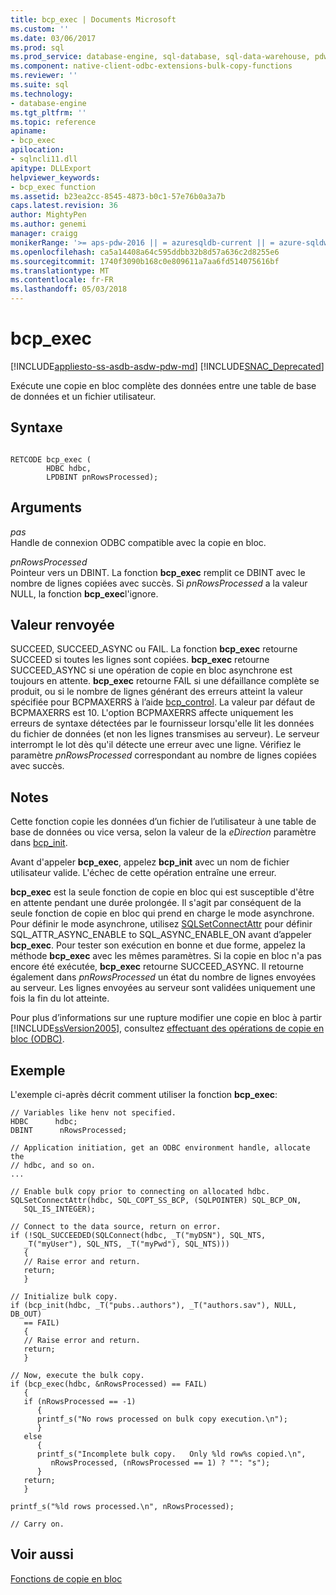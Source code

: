 ```yaml
---
title: bcp_exec | Documents Microsoft
ms.custom: ''
ms.date: 03/06/2017
ms.prod: sql
ms.prod_service: database-engine, sql-database, sql-data-warehouse, pdw
ms.component: native-client-odbc-extensions-bulk-copy-functions
ms.reviewer: ''
ms.suite: sql
ms.technology:
- database-engine
ms.tgt_pltfrm: ''
ms.topic: reference
apiname:
- bcp_exec
apilocation:
- sqlncli11.dll
apitype: DLLExport
helpviewer_keywords:
- bcp_exec function
ms.assetid: b23ea2cc-8545-4873-b0c1-57e76b0a3a7b
caps.latest.revision: 36
author: MightyPen
ms.author: genemi
manager: craigg
monikerRange: '>= aps-pdw-2016 || = azuresqldb-current || = azure-sqldw-latest || >= sql-server-2016 || = sqlallproducts-allversions'
ms.openlocfilehash: ca5a14408a64c595ddbb32b8d57a636c2d8255e6
ms.sourcegitcommit: 1740f3090b168c0e809611a7aa6fd514075616bf
ms.translationtype: MT
ms.contentlocale: fr-FR
ms.lasthandoff: 05/03/2018
---
```

# <a name="bcpexec"></a>bcp_exec
[!INCLUDE[appliesto-ss-asdb-asdw-pdw-md](../../includes/appliesto-ss-asdb-asdw-pdw-md.md)]
[!INCLUDE[SNAC_Deprecated](../../includes/snac-deprecated.md)]

  Exécute une copie en bloc complète des données entre une table de base de données et un fichier utilisateur.  
  
## <a name="syntax"></a>Syntaxe  
  
```  
  
RETCODE bcp_exec (  
        HDBC hdbc,  
        LPDBINT pnRowsProcessed);  
```  
  
## <a name="arguments"></a>Arguments  
 *pas*  
 Handle de connexion ODBC compatible avec la copie en bloc.  
  
 *pnRowsProcessed*  
 Pointeur vers un DBINT. La fonction **bcp_exec** remplit ce DBINT avec le nombre de lignes copiées avec succès. Si *pnRowsProcessed* a la valeur NULL, la fonction **bcp_exec**l'ignore.  
  
## <a name="returns"></a>Valeur renvoyée  
 SUCCEED, SUCCEED_ASYNC ou FAIL. La fonction **bcp_exec** retourne SUCCEED si toutes les lignes sont copiées. **bcp_exec** retourne SUCCEED_ASYNC si une opération de copie en bloc asynchrone est toujours en attente. **bcp_exec** retourne FAIL si une défaillance complète se produit, ou si le nombre de lignes générant des erreurs atteint la valeur spécifiée pour BCPMAXERRS à l’aide [bcp_control](../../relational-databases/native-client-odbc-extensions-bulk-copy-functions/bcp-control.md). La valeur par défaut de BCPMAXERRS est 10. L'option BCPMAXERRS affecte uniquement les erreurs de syntaxe détectées par le fournisseur lorsqu'elle lit les données du fichier de données (et non les lignes transmises au serveur). Le serveur interrompt le lot dès qu'il détecte une erreur avec une ligne. Vérifiez le paramètre *pnRowsProcessed* correspondant au nombre de lignes copiées avec succès.  
  
## <a name="remarks"></a>Notes  
 Cette fonction copie les données d’un fichier de l’utilisateur à une table de base de données ou vice versa, selon la valeur de la *eDirection* paramètre dans [bcp_init](../../relational-databases/native-client-odbc-extensions-bulk-copy-functions/bcp-init.md).  
  
 Avant d'appeler **bcp_exec**, appelez **bcp_init** avec un nom de fichier utilisateur valide. L'échec de cette opération entraîne une erreur.  
  
 **bcp_exec** est la seule fonction de copie en bloc qui est susceptible d'être en attente pendant une durée prolongée. Il s'agit par conséquent de la seule fonction de copie en bloc qui prend en charge le mode asynchrone. Pour définir le mode asynchrone, utilisez [SQLSetConnectAttr](../../relational-databases/native-client-odbc-api/sqlsetconnectattr.md) pour définir SQL_ATTR_ASYNC_ENABLE to SQL_ASYNC_ENABLE_ON avant d’appeler **bcp_exec**. Pour tester son exécution en bonne et due forme, appelez la méthode **bcp_exec** avec les mêmes paramètres. Si la copie en bloc n'a pas encore été exécutée, **bcp_exec** retourne SUCCEED_ASYNC. Il retourne également dans *pnRowsProcessed* un état du nombre de lignes envoyées au serveur. Les lignes envoyées au serveur sont validées uniquement une fois la fin du lot atteinte.  
  
 Pour plus d’informations sur une rupture modifier une copie en bloc à partir [!INCLUDE[ssVersion2005](../../includes/ssversion2005-md.md)], consultez [effectuant des opérations de copie en bloc &#40;ODBC&#41;](../../relational-databases/native-client-odbc-bulk-copy-operations/performing-bulk-copy-operations-odbc.md).  
  
## <a name="example"></a>Exemple  
 L'exemple ci-après décrit comment utiliser la fonction **bcp_exec**:  
  
```  
// Variables like henv not specified.  
HDBC      hdbc;  
DBINT      nRowsProcessed;  
  
// Application initiation, get an ODBC environment handle, allocate the  
// hdbc, and so on.  
...   
  
// Enable bulk copy prior to connecting on allocated hdbc.  
SQLSetConnectAttr(hdbc, SQL_COPT_SS_BCP, (SQLPOINTER) SQL_BCP_ON,  
   SQL_IS_INTEGER);  
  
// Connect to the data source, return on error.  
if (!SQL_SUCCEEDED(SQLConnect(hdbc, _T("myDSN"), SQL_NTS,  
   _T("myUser"), SQL_NTS, _T("myPwd"), SQL_NTS)))  
   {  
   // Raise error and return.  
   return;  
   }  
  
// Initialize bulk copy.   
if (bcp_init(hdbc, _T("pubs..authors"), _T("authors.sav"), NULL, DB_OUT)  
   == FAIL)  
   {  
   // Raise error and return.  
   return;  
   }  
  
// Now, execute the bulk copy.   
if (bcp_exec(hdbc, &nRowsProcessed) == FAIL)  
   {  
   if (nRowsProcessed == -1)  
      {  
      printf_s("No rows processed on bulk copy execution.\n");  
      }  
   else  
      {  
      printf_s("Incomplete bulk copy.   Only %ld row%s copied.\n",  
         nRowsProcessed, (nRowsProcessed == 1) ? "": "s");  
      }  
   return;  
   }  
  
printf_s("%ld rows processed.\n", nRowsProcessed);  
  
// Carry on.  
```  
  
## <a name="see-also"></a>Voir aussi  
 [Fonctions de copie en bloc](../../relational-databases/native-client-odbc-extensions-bulk-copy-functions/sql-server-driver-extensions-bulk-copy-functions.md)  
  
  
